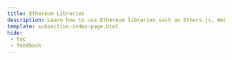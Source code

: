 ```yaml
---
title: Ethereum Libraries
description: Learn how to use Ethereum libraries such as Ethers.js, Web3.js, or Web3.py to send transactions or deploy contracts on your Tanssi EVM ContainerChain.
template: subsection-index-page.html
hide: 
 - toc
 - feedback
---
```

